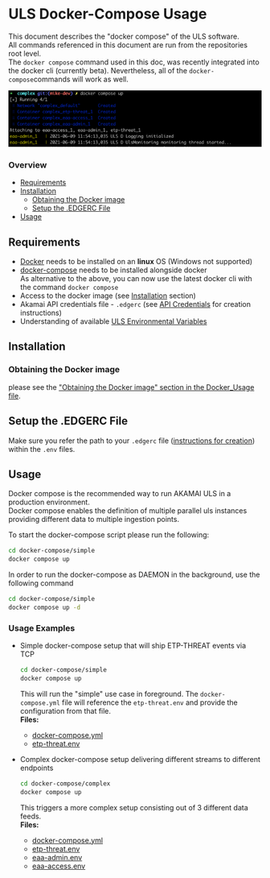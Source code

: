 # ULS Docker-Compose Usage
This document describes the "docker compose" of the ULS software.  
All commands referenced in this document are run from the repositories root level.  
The `docker compose` command used in this doc, was recently integrated into the docker cli (currently beta). Nevertheless, all of the `docker-compose`commands will work as well. 

![ULS docker compose usage](./images/ula_docker-compose_complex_example.png)  
### Overview
- [Requirements](#requirements)
- [Installation](#installation)
  - [Obtaining the Docker image](#obtaining-the-docker-image)
  - [Setup the .EDGERC File](#setup-the-edgerc-file)
- [Usage](#usage)

## Requirements
- [Docker](https://www.docker.com/) needs to be installed on an **linux** OS (Windows not supported)
- [docker-compose](https://docs.docker.com/compose/install/) needs to be installed alongside docker  
  As alternative to the above, you can now use the latest docker cli with the command `docker compose`
- Access to the docker image (see [Installation](#installation) section)
- Akamai API credentials file - `.edgerc` (see [API Credentials](AKAMAI_API_CREDENTIALS.md) for creation instructions)
- Understanding of available [ULS Environmental Variables](ARGUMENTS_ENV_VARS.md)

## Installation
### Obtaining the Docker image
please see the ["Obtaining the Docker image" section in the Docker_Usage file](DOCKER_USAGE.md#obtaining-the-docker-image).

## Setup the .EDGERC File
Make sure you refer the path to your `.edgerc` file  ([instructions for creation](AKAMAI_API_CREDENTIALS.md)) within the `.env` files.

## Usage
Docker compose is the recommended way to run AKAMAI ULS in a production environment.  
Docker compose enables the definition of multiple parallel uls instances providing different data to multiple ingestion points.

To start the docker-compose script please run the following:
```bash
cd docker-compose/simple
docker compose up
```


In order to run the docker-compose as DAEMON in the background, use the following command
  ```bash
cd docker-compose/simple
docker compose up -d
  ```

### Usage Examples
- Simple docker-compose setup that will ship ETP-THREAT events via TCP
  ```bash
  cd docker-compose/simple
  docker compose up
  ```
  This will run the "simple" use case in foreground. 
  The `docker-compose.yml` file will reference the `etp-threat.env` and provide the configuration from that file.  
  **Files:**  
    - [docker-compose.yml](../docker-compose/simple/docker-compose.yml)
    - [etp-threat.env](../docker-compose/simple/etp-threat.env)

  
- Complex docker-compose setup delivering different streams to different endpoints
  ```bash
  cd docker-compose/complex
  docker compose up
  ```
  This triggers a more complex setup consisting out of 3 different data feeds.  
  **Files:**  
    - [docker-compose.yml](../docker-compose/complex/docker-compose.yml)
    - [etp-threat.env](../docker-compose/complex/etp-threat.env)
    - [eaa-admin.env](../docker-compose/complex/eaa-access.env)
    - [eaa-access.env](../docker-compose/complex/eaa-access.env)